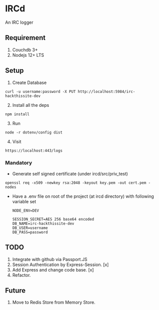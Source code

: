 # IRCd

An IRC logger

## Requirement

1. Couchdb 3+
2. Nodejs 12+ LTS

## Setup

1. Create Database

```
curl -u username:password -X PUT http://localhost:5984/irc-hackthissite-dev
```

2. Install all the deps

```
npm install
```

3. Run

```
node -r dotenv/config dist
```

4. Visit

```
https://localhost:443/logs
```

### Mandatory

- Generate self signed certificate (under ircd/src/priv_test)

```
openssl req -x509 -newkey rsa:2048 -keyout key.pem -out cert.pem -nodes
```

- Have a .env file on root of the project (at ircd directory) with following variable set

  ```
  NODE_ENV=DEV

  SESSION_SECRET=AES 256 base64 encoded
  DB_NAME=irc-hackthissite-dev
  DB_USER=username
  DB_PASS=password
  ```

<!-- ```
Top level modules
npm ls -g --depth=0

-- generate self signed certificate --
openssl req -x509 -newkey rsa:2048 -keyout key.pem -out cert.pem -nodes

to get node via sudo in package.json otherwise sudo can't be used
           src            target
sudo ln -s $(type -p node) /usr/bin/node
``` -->

## TODO

1. Integrate with github via Passport.JS
2. Session Authentication by Express-Session. [x]
3. Add Express and change code base. [x]
4. Refactor.

## Future

1. Move to Redis Store from Memory Store.

```

```
